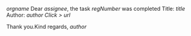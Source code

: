 $orgname$ 
Dear $assignee$, 
the task *$regNumber$* was completed
Title: $title$
Author: $author$
_Click >_ $url$

Thank you.Kind regards,
*$author$*

